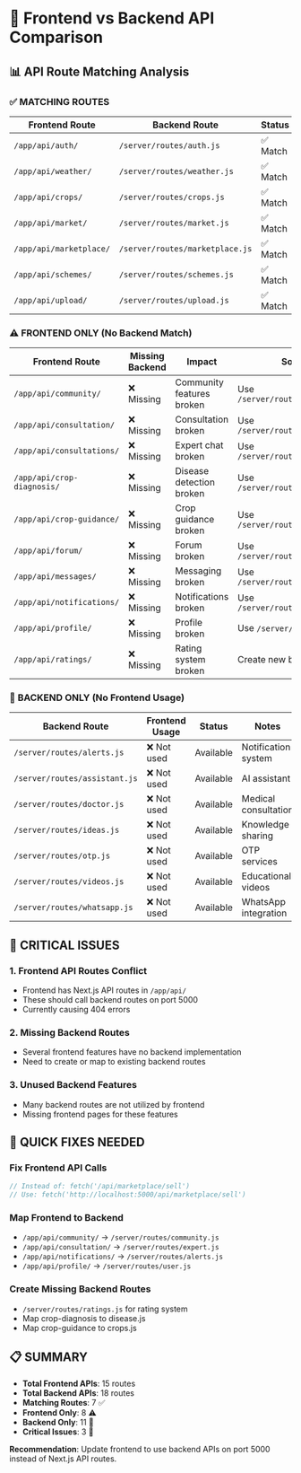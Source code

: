 # 🔄 Frontend vs Backend API Comparison

## 📊 API Route Matching Analysis

### ✅ **MATCHING ROUTES**

| Frontend Route | Backend Route | Status | Notes |
|---------------|---------------|---------|-------|
| `/app/api/auth/` | `/server/routes/auth.js` | ✅ Match | Login, signup, OTP |
| `/app/api/weather/` | `/server/routes/weather.js` | ✅ Match | Weather data |
| `/app/api/crops/` | `/server/routes/crops.js` | ✅ Match | Crop recommendations |
| `/app/api/market/` | `/server/routes/market.js` | ✅ Match | Market prices |
| `/app/api/marketplace/` | `/server/routes/marketplace.js` | ✅ Match | Buy/sell products |
| `/app/api/schemes/` | `/server/routes/schemes.js` | ✅ Match | Government schemes |
| `/app/api/upload/` | `/server/routes/upload.js` | ✅ Match | File uploads |

### ⚠️ **FRONTEND ONLY (No Backend Match)**

| Frontend Route | Missing Backend | Impact | Solution |
|---------------|-----------------|---------|----------|
| `/app/api/community/` | ❌ Missing | Community features broken | Use `/server/routes/community.js` |
| `/app/api/consultation/` | ❌ Missing | Consultation broken | Use `/server/routes/expert.js` |
| `/app/api/consultations/` | ❌ Missing | Expert chat broken | Use `/server/routes/expert.js` |
| `/app/api/crop-diagnosis/` | ❌ Missing | Disease detection broken | Use `/server/routes/disease.js` |
| `/app/api/crop-guidance/` | ❌ Missing | Crop guidance broken | Use `/server/routes/crops.js` |
| `/app/api/forum/` | ❌ Missing | Forum broken | Use `/server/routes/community.js` |
| `/app/api/messages/` | ❌ Missing | Messaging broken | Use `/server/routes/expert.js` |
| `/app/api/notifications/` | ❌ Missing | Notifications broken | Use `/server/routes/alerts.js` |
| `/app/api/profile/` | ❌ Missing | Profile broken | Use `/server/routes/user.js` |
| `/app/api/ratings/` | ❌ Missing | Rating system broken | Create new backend route |

### 🔧 **BACKEND ONLY (No Frontend Usage)**

| Backend Route | Frontend Usage | Status | Notes |
|--------------|----------------|---------|-------|
| `/server/routes/alerts.js` | ❌ Not used | Available | Notification system |
| `/server/routes/assistant.js` | ❌ Not used | Available | AI assistant |
| `/server/routes/doctor.js` | ❌ Not used | Available | Medical consultation |
| `/server/routes/ideas.js` | ❌ Not used | Available | Knowledge sharing |
| `/server/routes/otp.js` | ❌ Not used | Available | OTP services |
| `/server/routes/videos.js` | ❌ Not used | Available | Educational videos |
| `/server/routes/whatsapp.js` | ❌ Not used | Available | WhatsApp integration |

## 🚨 **CRITICAL ISSUES**

### 1. **Frontend API Routes Conflict**
- Frontend has Next.js API routes in `/app/api/`
- These should call backend routes on port 5000
- Currently causing 404 errors

### 2. **Missing Backend Routes**
- Several frontend features have no backend implementation
- Need to create or map to existing backend routes

### 3. **Unused Backend Features**
- Many backend routes are not utilized by frontend
- Missing frontend pages for these features

## 🔧 **QUICK FIXES NEEDED**

### Fix Frontend API Calls
```typescript
// Instead of: fetch('/api/marketplace/sell')
// Use: fetch('http://localhost:5000/api/marketplace/sell')
```

### Map Frontend to Backend
- `/app/api/community/` → `/server/routes/community.js`
- `/app/api/consultation/` → `/server/routes/expert.js`
- `/app/api/notifications/` → `/server/routes/alerts.js`
- `/app/api/profile/` → `/server/routes/user.js`

### Create Missing Backend Routes
- `/server/routes/ratings.js` for rating system
- Map crop-diagnosis to disease.js
- Map crop-guidance to crops.js

## 📋 **SUMMARY**

- **Total Frontend APIs**: 15 routes
- **Total Backend APIs**: 18 routes  
- **Matching Routes**: 7 ✅
- **Frontend Only**: 8 ⚠️
- **Backend Only**: 11 🔧
- **Critical Issues**: 3 🚨

**Recommendation**: Update frontend to use backend APIs on port 5000 instead of Next.js API routes.